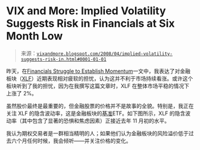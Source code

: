 <!--yml

category: 未分类

date: 2024-05-18 18:37:41

-->

# VIX and More: Implied Volatility Suggests Risk in Financials at Six Month Low

> 来源：[`vixandmore.blogspot.com/2008/04/implied-volatility-suggests-risk-in.html#0001-01-01`](http://vixandmore.blogspot.com/2008/04/implied-volatility-suggests-risk-in.html#0001-01-01)

昨天，在[Financials Struggle to Establish Momentum](http://vixandmore.blogspot.com/2008/04/financials-struggle-to-establish.html)一文中，我表达了对金融板块（[XLF](http://vixandmore.blogspot.com/search/label/XLF)）近期表现相对疲软的担忧，认为这并不利于市场持续看涨。或许这个板块听到了我的担忧，因为在我撰写这篇文章时，XLF 在整体市场平稳的情况下上涨了 2%。

虽然股价最终是最重要的，但金融股票的价格并不是故事的全貌。特别是，我正在关注 XLF 的隐含波动率，这是金融板块的[基准](http://bigpicture.typepad.com/comments/2008/04/bellwether.html)ETF。如下图所示，XLF 的隐含波动率（其中包含了显著的恐惧和焦虑因素）正接近去年 11 月初的水平。

我认为期权交易者是一群相当精明的人；如果他们认为金融板块的风险溢价低于过去六个月任何时候，我会倾听——并关注价格的变化。
